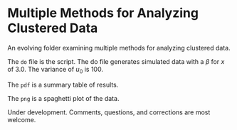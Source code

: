 # Multiple Methods for Analyzing Clustered Data

An evolving folder examining multiple methods for analyzing clustered data.

The `do` file is the script. The do file generates simulated data with a $\beta$ for $x$ of 3.0. The variance of $u_0$ is 100.

The `pdf` is a summary table of results. 

The `png` is a spaghetti plot of the data. 

Under development. Comments, questions, and corrections are most welcome.
